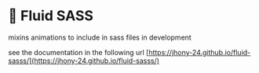 # :ocean: Fluid SASS

mixins animations to include in sass files in development

see the documentation in the following url [https://jhony-24.github.io/fluid-sasss/](https://jhony-24.github.io/fluid-sasss/)